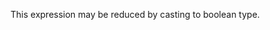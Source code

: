 This expression may be reduced by casting to boolean type.

<?php

$variable = $condition == 'met' ? 1 : 0;
// Same as 
$variable = (bool) $condition == 'met';

$variable = $condition == 'met' ? 0 : 1;
// Same as (Note the condition inversion)
$variable = (bool) $condition != 'met';
// also, with an indentical condition
$variable = !(bool) $condition == 'met';



?>
